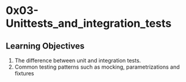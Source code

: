 <h1>0x03-Unittests_and_integration_tests</h1>
<h2>Learning Objectives</h2>
<ol>
<li>The difference between unit and integration tests.</li>
<li>Common testing patterns such as mocking, parametrizations and fixtures</li>
</ol>
